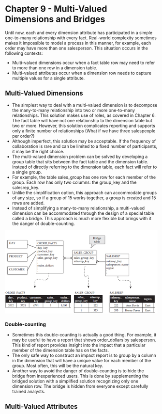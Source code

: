 # Chapter 9 - Multi-Valued Dimensions and Bridges

Until now, each and every dimension attribute has participated in a simple one-to-many relationship with every fact. Real-world complexity sometimes makes it
impossible to model a process in this manner, for example, each order may have more than one salesperson. This situation occurs in the following contexts:  

- Multi-valued dimensions occur when a fact table row may need to refer to more than one row in a dimension table.  
- Multi-valued attributes occur when a dimension row needs to capture multiple values for a single attribute.  

## Multi-Valued Dimensions

- The simplest way to deal with a multi-valued dimension is to decompose the many-to-many relationship into two or more one-to-many relationships. This solution makes use of roles, as covered in Chapter 6. The fact table will have not one relationship to the dimension table but two or more. However, this solution complicates reporting and supports only a finite number of relationships (What if we have three salespeople per order?)
- Although imperfect, this solution may be acceptable. If the frequency of collaboration is rare and can be limited to a fixed number of participants, it may be the right choice.
- The multi-valued dimension problem can be solved by developing a group table that sits between the fact table and the dimension table. Instead of directly referring to the dimension table, each fact will refer to a single group.
- For example, the table sales_group has one row for each member of the group. Each row has only two columns: the group_key and the salesrep_key.
- Unlike the simplification option, this approach can accommodate groups of any size, so if a group of 15 works together, a group is created and 15 rows are added.
- Instead of simplifying a many-to-many relationship, a multi-valued dimension can be accommodated through the design of a special table called a bridge. This approach is much more flexible but brings with it the danger of double-counting.

![Bridge Table](https://github.com/STEFANOVIVAS/star-schema-notes/blob/main/images/bridge_table.png)

### Double-counting
- Sometimes this double-counting is actually a good thing. For example, it may be useful to have a report that shows order_dollars by salesperson. This kind of report provides insight into the impact that a particular member of the dimension table has on the facts.
- The only safe way to construct an impact report is to group by a column in the dimension that will have a unique value for each member of the group. Most often, this will be the natural key.
- Another way to avoid the danger of double-counting is to hide the bridge from inexperienced users. This is done by supplementing the bridged solution with a simplified solution recognizing only one dimension row. The bridge is hidden from everyone except carefully trained analysts.

## Multi-Valued Attributes

